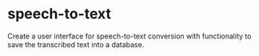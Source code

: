 # speech-to-text
Create a user interface for speech-to-text conversion with functionality to save the transcribed text into a database.

